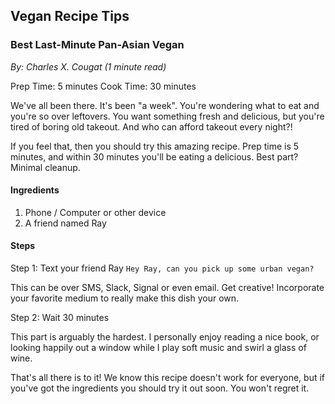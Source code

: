 ## Vegan Recipe Tips

### Best Last-Minute Pan-Asian Vegan
_By: Charles X. Cougat (1 minute read)_

Prep Time: 5 minutes
Cook Time: 30 minutes

We've all been there. It's been "a week". You're wondering what to eat and you're so over
leftovers. You want something fresh and delicious, but you're tired of boring old takeout.
And who can afford takeout every night?!

If you feel that, then you should try this amazing recipe. Prep time is 5 minutes, and within
30 minutes you'll be eating a delicious. Best part? Minimal cleanup.

#### Ingredients

1. Phone / Computer or other device
2. A friend named Ray

#### Steps

Step 1: Text your friend Ray `Hey Ray, can you pick up some urban vegan?`

This can be over SMS, Slack, Signal or even email. Get creative! Incorporate your favorite medium
to really make this dish your own.

Step 2: Wait 30 minutes

This part is arguably the hardest. I personally enjoy reading a nice book, or looking happily out
a window while I play soft music and swirl a glass of wine.

That's all there is to it! We know this recipe doesn't work for everyone, but if you've got
the ingredients you should try it out soon. You won't regret it.

